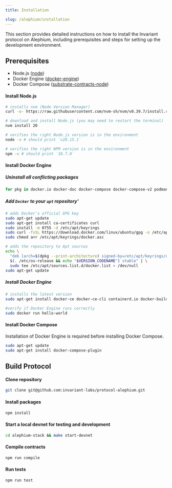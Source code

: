 ```yaml
---
title: Installation

slug: /alephium/installation
---
```


This section provides detailed instructions on how to install the Invariant protocol on Alephium, including prerequisites and steps for setting up the development environment.

## Prerequisites

- Node.js ([node](https://nodejs.org/en/download))
- Docker Engine ([docker-engine](https://docs.docker.com/engine/install/))
- Docker Compose ([substrate-contracts-node](https://docs.docker.com/compose/install/))

#### Install Node.js

```bash
# installs nvm (Node Version Manager)
curl -o- https://raw.githubusercontent.com/nvm-sh/nvm/v0.39.7/install.sh | bash

# download and install Node.js (you may need to restart the terminal)
nvm install 20

# verifies the right Node.js version is in the environment
node -v # should print `v20.15.1`

# verifies the right NPM version is in the environment
npm -v # should print `10.7.0`
```

#### Install Docker Engine

##### Uninstall all conflicting packages
```bash
for pkg in docker.io docker-doc docker-compose docker-compose-v2 podman-docker containerd runc; do sudo apt-get remove $pkg; done
```

##### Add `Docker` to your `apt` repository'
```bash
# adds Docker's official GPG key
sudo apt-get update
sudo apt-get install ca-certificates curl
sudo install -m 0755 -d /etc/apt/keyrings
sudo curl -fsSL https://download.docker.com/linux/ubuntu/gpg -o /etc/apt/keyrings/docker.asc
sudo chmod a+r /etc/apt/keyrings/docker.asc

# adds the repository to Apt sources
echo \
  "deb [arch=$(dpkg --print-architecture) signed-by=/etc/apt/keyrings/docker.asc] https://download.docker.com/linux/ubuntu \
  $(. /etc/os-release && echo "$VERSION_CODENAME") stable" | \
  sudo tee /etc/apt/sources.list.d/docker.list > /dev/null
sudo apt-get update
```

##### Install Docker Engine
```bash
# installs the latest version
sudo apt-get install docker-ce docker-ce-cli containerd.io docker-buildx-plugin docker-compose-plugin

#verify if Docker Engine runs correctly
sudo docker run hello-world
```

#### Install Docker Compose
Installation of Docker Engine is required before installing Docker Compose.

```bash
sudo apt-get update
sudo apt-get install docker-compose-plugin
```


## Build Protocol

#### Clone repository

```bash
git clone git@github.com:invariant-labs/protocol-alephium.git
```

#### Install packages

```bash
npm install
```

#### Start a local devnet for testing and development

```bash
cd alephium-stack && make start-devnet
```

#### Compile contracts

```bash
npm run compile
```

#### Run tests

```bash
npm run test
```
<!-- TODO-ALEPHIUM: describe SDK installation -->
<!-- ## Build SDK

#### Build SDK with its associated dependencies

```bash
cd sdk
./build.sh
```

#### Run e2e tests

```bash
./tests.sh
``` -->

